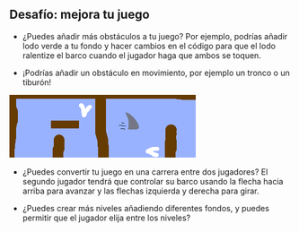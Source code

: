 ## Desafío: mejora tu juego

- ¿Puedes añadir más obstáculos a tu juego? Por ejemplo, podrías añadir lodo verde a tu fondo y hacer cambios en el código para que el lodo ralentize el barco cuando el jugador haga que ambos se toquen.

- ¡Podrías añadir un obstáculo en movimiento, por ejemplo un tronco o un tiburón!

![captura de pantalla](images/boat-obstacles.png)

- ¿Puedes convertir tu juego en una carrera entre dos jugadores? El segundo jugador tendrá que controlar su barco usando la flecha hacia arriba para avanzar y las flechas izquierda y derecha para girar.

- ¿Puedes crear más niveles añadiendo diferentes fondos, y puedes permitir que el jugador elija entre los niveles?
